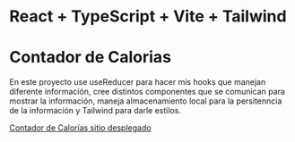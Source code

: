# React + TypeScript + Vite + Tailwind

# Contador de Calorias

En este proyecto use useReducer para hacer mis hooks que manejan diferente información, cree distintos componentes que se comunican para mostrar la información, maneja almacenamiento local para la persitenncia de la información y Tailwind para darle estilos.


[Contador de Calorías sitio desplegado](https://contadordecaloriasmvh.netlify.app/)
